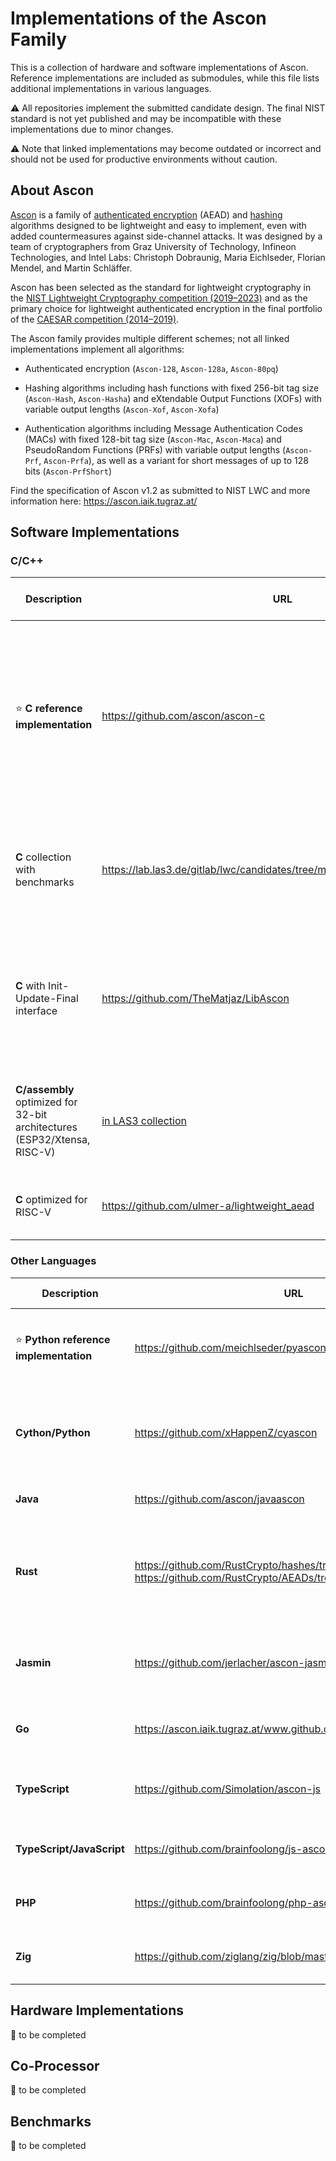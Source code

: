 Implementations of the Ascon Family
===================================

This is a collection of hardware and software implementations of Ascon.
Reference implementations are included as submodules, while this file lists additional implementations in various languages.

:warning: All repositories implement the submitted candidate design. The final NIST standard is not yet published and may be incompatible with these implementations due to minor changes.

:warning: Note that linked implementations may become outdated or incorrect and should not be used for productive environments without caution.


About Ascon
-----------

[Ascon](https://ascon.iaik.tugraz.at) is a family of [authenticated encryption](https://en.wikipedia.org/wiki/Authenticated_encryption) (AEAD) and [hashing](https://en.wikipedia.org/wiki/Cryptographic_hash_function) algorithms designed to be lightweight and easy to implement, even with added countermeasures against side-channel attacks.
It was designed by a team of cryptographers from Graz University of Technology, Infineon Technologies, and Intel Labs: Christoph Dobraunig, Maria Eichlseder, Florian Mendel, and Martin Schläffer.

Ascon has been selected as the standard for lightweight cryptography in the [NIST Lightweight Cryptography competition (2019–2023)](https://csrc.nist.gov/projects/lightweight-cryptography) and as the primary choice for lightweight authenticated encryption in the final portfolio of the [CAESAR competition (2014–2019)](https://competitions.cr.yp.to/caesar-submissions.html).

The Ascon family provides multiple different schemes; not all linked implementations implement all algorithms:

  * Authenticated encryption (`Ascon-128`, `Ascon-128a`, `Ascon-80pq`)
  
  * Hashing algorithms including hash functions with fixed 256-bit tag size (`Ascon-Hash`, `Ascon-Hasha`) and eXtendable Output Functions (XOFs) with variable output lengths (`Ascon-Xof`, `Ascon-Xofa`)

  * Authentication algorithms including Message Authentication Codes (MACs) with fixed 128-bit tag size (`Ascon-Mac`, `Ascon-Maca`)
  and PseudoRandom Functions (PRFs) with variable output lengths (`Ascon-Prf`, `Ascon-Prfa`), as well as a variant for short messages of up to 128 bits (`Ascon-PrfShort`)

Find the specification of Ascon v1.2 as submitted to NIST LWC and more information here: https://ascon.iaik.tugraz.at/


Software Implementations
------------------------

### C/C++

| Description | URL | Author | Comments and supported variants |
|-------------|-----|--------|---------------------------------|
| :star: **C reference implementation** | https://github.com/ascon/ascon-c | Ascon Team | Features both the reference implementation and optimized implementations (64-bit) of Ascon-128 and Ascon-128a. For a detailed overview of the performance of Ascon-128 and Ascon-128a on different CPUs see [eBAEAD](https://bench.cr.yp.to/ebaead.html). |
| **C** collection with benchmarks | https://lab.las3.de/gitlab/lwc/candidates/tree/master/ascon/Implementations | Rhys Weatherley et al. | Collection with implementations by multiple authors, including benchmarking results (AEAD and hash variants) |
| **C** with Init-Update-Final interface | https://github.com/TheMatjaz/LibAscon | Matjaž Guštin | C11 library wrapping the reference C implementation (all AEAD and hash variants), including Init-Update-Final processing and variable tag length |
| **C/assembly** optimized for 32-bit architectures (ESP32/Xtensa, RISC-V) | [in LAS3 collection](https://lab.las3.de/gitlab/lwc/candidates/commit/9c6d9e4a880476fa74f439263cc2f4fc6f78940a) | Ferdinand Bachmann | C wrapper with assembly optimized for Tensilica Xtensa and 32-bit RISC-V (all AEAD and hash variants) |
| **C** optimized for RISC-V | https://github.com/ulmer-a/lightweight_aead | Alexander Ulmer | RISC-V implementation of Ascon-128 and Ascon-128a |


### Other Languages

| Description | URL | Author | Comments and supported variants |
|-------------|-----|--------|---------------------------------|
| :star: **Python reference implementation** | https://github.com/meichlseder/pyascon | Ascon Team | Reference implementation of all AEAD and hash family members. Note: The [pypi package](https://pypi.org/project/ascon/) is not maintained by us. |
| **Cython/Python** | https://github.com/xHappenZ/cyascon | Oliver Popa | Python wrapper with C/Cython implementation (all AEAD and hash variants), with optional init-update-final interface.
| **Java** | https://github.com/ascon/javaascon | Hannes Groß | Java implementation of Ascon-128 and Ascon-128a. |
| **Rust** | https://github.com/RustCrypto/hashes/tree/master/ascon-hash, https://github.com/RustCrypto/AEADs/tree/master/ascon-aead | Sebastian Ramacher | Rust implementation, as part of the RustCrypto library, of all AEAD and hash variants. Links: [git (hash)](https://github.com/RustCrypto/hashes/tree/master/ascon-hash), [git (AEAD)](https://github.com/RustCrypto/AEADs/tree/master/ascon-aead), [crate (hash)](https://crates.io/crates/ascon-hash), [crate (AEAD)](https://crates.io/crates/ascon-aead) |
| **Jasmin** | https://github.com/jerlacher/ascon-jasmin | Johannes Erlacher | Jasmin implementation with a Rust interface (Ascon-128 and Ascon-128a AEAD variants) |
| **Go** | https://ascon.iaik.tugraz.at/www.github.com/cloudflare/circl | Armando Faz | Go implementation as part of the CIRCL library (all AEAD variants) |
| **TypeScript** | https://github.com/Simolation/ascon-js | Simon Osterlehner | Fully typed TypeScript/JavaScript library (all AEAD and hash variants). Link: [npm](https://www.npmjs.com/package/ascon-js) |
| **TypeScript/JavaScript** | https://github.com/brainfoolong/js-ascon | Roland Eigelsreiter | JavaScript/TypeScript implementation (all Ascon family members). Link: [npm](https://www.npmjs.com/package/js-ascon) |
| **PHP** | https://github.com/brainfoolong/php-ascon | Roland Eigelsreiter | PHP 8+ implementation (all Ascon family members) |
| **Zig** | https://github.com/ziglang/zig/blob/master/lib/std/crypto/ascon.zig | Frank Denis | Zig implementation as part of the standard library (permutation only) |


Hardware Implementations
------------------------

:construction: to be completed


Co-Processor
------------

:construction: to be completed


Benchmarks
----------

:construction: to be completed


